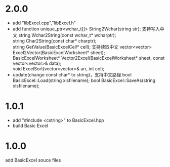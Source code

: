 # 2.0.0
- add "libExcel.cpp","libExcel.h"
- add function
unique_ptr<wchar_t[]> String2Wchar(string str);  支持写入中文
string Wchar2String(const wchar_t* wcharptr);  
string Char2String(const char* charptr);  
string GetValue(BasicExcelCell* cell);  支持读取中文
vector<vector<string>> Excel2Vector(BasicExcelWorksheet* sheet);  
BasicExcelWorksheet* Vector2Excel(BasicExcelWorksheet* sheet, const vector<vector<string>>& data);  
void ExcelSort(vector<vector<string>>& arr, int col);
- update(change const char* to string)，支持中文路径
bool BasicExcel::Load(string xlsfilename);
bool BasicExcel::SaveAs(string xlsfilename);



# 1.0.1
- add "#include \<cstring\>" to BasicExcel.hpp
- build Basic Excel


# 1.0.0
add BasicExcel souce files